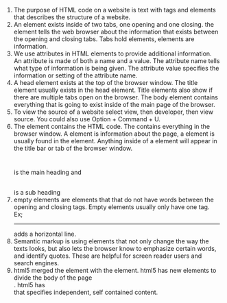 1. The purpose of HTML code on a website is text with tags and elements that describes the structure of a website.
2. An element exists inside of two tabs, one opening and one closing. the element tells the web browser about the information that exists between the opening and closing tabs. Tabs hold elements, elements are information.
3. We use attributes in HTML elements to provide additional information. An attribute is made of both a name and a value. The attribute name tells what type of information is being given. The attribute value specifies the information or setting of the attribute name.
4. A head element exists at the top of the browser window. The title element usually exists in the head element. Title elements also show if there are multiple tabs open on the browser. The body element contains everything that is going to exist inside of the main page of the browser.
5. To view the source of a website select view, then developer, then view source. You could also use Option + Command + U.
6. The <HTML> </HTML> element contains the HTML code.  The <body></body> contains everything in the browser window. A <head></head> element is information about the page, a <title></title> element is usually found in the <head></head> element. Anything inside of a <title></title> element will appear in the title bar or tab of the browser window. <h1></h1> is the main heading and <h2></h2> is a sub heading
7. empty elements are elements that that do not have words between the opening and closing tags. Empty elements usually only have one tag. Ex; <hr /> adds a horizontal line.
8. Semantic markup is using elements that not only change the way the texts looks, but also lets the browser know to emphasize certain words, and identify quotes. These are helpful for screen reader users and search engines.
9. html5 merged the <acronym> element with the <abbr> element. html5 has new elements to divide the body of the page <div>. html5 has <article> that specifies independent, self contained content.
